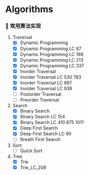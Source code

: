 # Algorithms
### :scroll: 常用算法实现
1. Traversal
   - [x] Dynamic Programming
   - [x] Dynamic Programming LC 87
   - [x] Dynamic Programming LC 198
   - [x] Dynamic Programming LC 213
   - [x] Dynamic Programming LC 337
   - [x] Inorder Traversal
   - [x] Inorder Traversal LC 530 783
   - [x] Inorder Traversal LC 897
   - [x] Inorder Traversal LC 938
   - [ ] Postorder Traversal
   - [ ] Preorder Traversal
2. Search
   - [x] Binary Search
   - [x] Binary Search LC 154
   - [x] Binary Search LC 410 875 1011
   - [x] Deep First Search
   - [x] Deep First Search LC 90
   - [ ] Breath First Search
3. Sort
   - [ ] Quick Sort
4. Tree
   - [x] Trie
   - [x] Trie_LC_208

